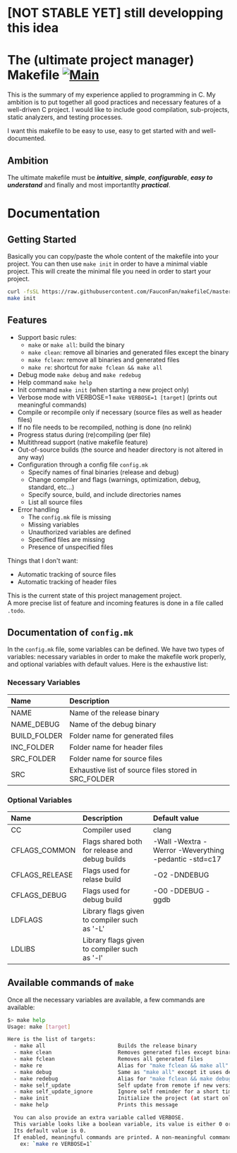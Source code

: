 # [NOT STABLE YET] still developping this idea

# The (ultimate project manager) Makefile [![Main](https://github.com/FauconFan/makefileC/actions/workflows/main.yml/badge.svg)](https://github.com/FauconFan/makefileC/actions/workflows/main.yml)

This is the summary of my experience applied to programming in C. My ambition is to put together all good practices and necessary features of a well-driven C project. I would like to include good compilation, sub-projects, static analyzers, and testing processes.

I want this makefile to be easy to use, easy to get started with and well-documented.

## Ambition

The ultimate makefile must be ***intuitive***, ***simple***, ***configurable***, ***easy to understand*** and finally and most importantlty ***practical***.

# Documentation

## Getting Started

Basically you can copy/paste the whole content of the makefile into your project. You can then use `make init` in order to have a minimal viable project. This will create the minimal file you need in order to start your project.

```bash
curl -fsSL https://raw.githubusercontent.com/FauconFan/makefileC/master/Makefile -o Makefile
make init
```

## Features

- Support basic rules:
  - `make` or `make all`: build the binary
  - `make clean`: remove all binaries and generated files except the binary
  - `make fclean`: remove all binaries and generated files
  - `make re`: shortcut for `make fclean && make all`
- Debug mode `make debug` and `make redebug`
- Help command `make help`
- Init command `make init` (when starting a new project only)
- Verbose mode with VERBOSE=1 `make VERBOSE=1 [target]` (prints out meaningful commands)
- Compile or recompile only if necessary (source files as well as header files)
- If no file needs to be recompiled, nothing is done (no relink)
- Progress status during (re)compiling (per file)
- Multithread support (native makefile feature)
- Out-of-source builds (the source and header directory is not altered in any way)
- Configuration through a config file `config.mk`
  - Specify names of final binaries (release and debug)
  - Change compiler and flags (warnings, optimization, debug, standard, etc...)
  - Specify source, build, and include directories names
  - List all source files
- Error handling
  - The `config.mk` file is missing
  - Missing variables
  - Unauthorized variables are defined
  - Specified files are missing
  - Presence of unspecified files

Things that I don't want:
- Automatic tracking of source files
- Automatic tracking of header files

This is the current state of this project management project.  
A more precise list of feature and incoming features is done in a file called `.todo`.

## Documentation of `config.mk`

In the `config.mk` file, some variables can be defined. We have two types of variables: necessary variables in order to make the makefile work properly, and optional variables with default values. Here is the exhaustive list:

### Necessary Variables

| Name | Description |
| :--- | :---        |
| NAME | Name of the release binary |
| NAME_DEBUG | Name of the debug binary |
| BUILD_FOLDER | Folder name for generated files |
| INC_FOLDER | Folder name for header files |
| SRC_FOLDER | Folder name for source files |
| SRC | Exhaustive list of source files stored in SRC_FOLDER |

### Optional Variables

| Name | Description | Default value |
| :--- | :---        | :---          |
| CC | Compiler used | clang |
| CFLAGS_COMMON | Flags shared both for release and debug builds | -Wall -Wextra -Werror -Weverything -pedantic -std=c17 |
| CFLAGS_RELEASE | Flags used for relase build | -O2 -DNDEBUG |
| CFLAGS_DEBUG | Flags used for debug build | -O0 -DDEBUG -ggdb |
| LDFLAGS | Library flags given to compiler such as '-L' | |
| LDLIBS | Library flags given to compiler such as '-l' | |

## Available commands of `make`

Once all the necessary variables are available, a few commands are available:

```bash
$> make help
Usage: make [target]

Here is the list of targets:
  - make all                       Builds the release binary
  - make clean                     Removes generated files except binaries
  - make fclean                    Removes all generated files
  - make re                        Alias for "make fclean && make all"
  - make debug                     Same as "make all" except it uses debug flags
  - make redebug                   Alias for "make fclean && make debug"
  - make self_update               Self update from remote if new version is available
  - make self_update_ignore        Ignore self reminder for a short time
  - make init                      Initialize the project (at start only)
  - make help                      Prints this message

  You can also provide an extra variable called VERBOSE.
  This variable looks like a boolean variable, its value is either 0 or 1.
  Its default value is 0.
  If enabled, meaningful commands are printed. A non-meaningful command is a print command, create directories, etc.
    ex: `make re VERBOSE=1`
```
